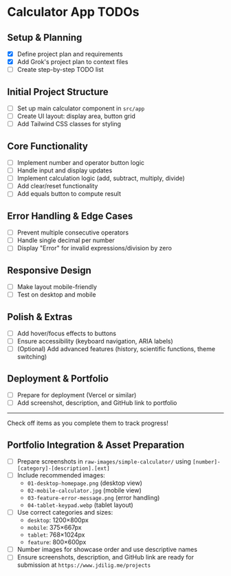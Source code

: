 # Calculator App TODOs

## Setup & Planning
- [x] Define project plan and requirements
- [x] Add Grok's project plan to context files
- [ ] Create step-by-step TODO list

## Initial Project Structure
- [ ] Set up main calculator component in `src/app`
- [ ] Create UI layout: display area, button grid
- [ ] Add Tailwind CSS classes for styling

## Core Functionality
- [ ] Implement number and operator button logic
- [ ] Handle input and display updates
- [ ] Implement calculation logic (add, subtract, multiply, divide)
- [ ] Add clear/reset functionality
- [ ] Add equals button to compute result

## Error Handling & Edge Cases
- [ ] Prevent multiple consecutive operators
- [ ] Handle single decimal per number
- [ ] Display "Error" for invalid expressions/division by zero

## Responsive Design
- [ ] Make layout mobile-friendly
- [ ] Test on desktop and mobile

## Polish & Extras
- [ ] Add hover/focus effects to buttons
- [ ] Ensure accessibility (keyboard navigation, ARIA labels)
- [ ] (Optional) Add advanced features (history, scientific functions, theme switching)

## Deployment & Portfolio
- [ ] Prepare for deployment (Vercel or similar)
- [ ] Add screenshot, description, and GitHub link to portfolio

---
Check off items as you complete them to track progress!

## Portfolio Integration & Asset Preparation
- [ ] Prepare screenshots in `raw-images/simple-calculator/` using `[number]-[category]-[description].[ext]`
- [ ] Include recommended images:
	- `01-desktop-homepage.png` (desktop view)
	- `02-mobile-calculator.jpg` (mobile view)
	- `03-feature-error-message.png` (error handling)
	- `04-tablet-keypad.webp` (tablet layout)
- [ ] Use correct categories and sizes:
	- `desktop`: 1200×800px
	- `mobile`: 375×667px
	- `tablet`: 768×1024px
	- `feature`: 800×600px
- [ ] Number images for showcase order and use descriptive names
- [ ] Ensure screenshots, description, and GitHub link are ready for submission at `https://www.jdilig.me/projects`
